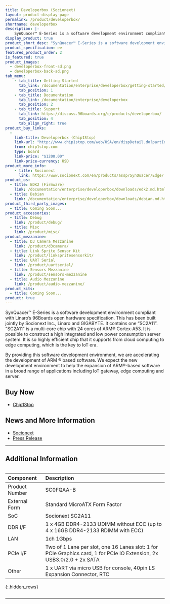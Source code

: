```yaml
---
title: Developerbox (Socionext)
layout: product-display-page
permalink: /product/developerbox/
shortname: developerbox
description: |-
    SynQuacer™ E-Series is a software development environment compliant with Linaro’s 96Boards open hardware specification. This has been built jointly by Socionext Inc., Linaro and GIGABYTE. It contains one “SC2A11”
display_product: true
product_short_desc: "SynQuacer™ E-Series is a software development environment compliant with Linaro’s 96Boards open hardware specification. This has been built jointly by Socionext Inc., Linaro and GIGABYTE. It contains one “SC2A11”"
product_specification: ee
featured_product_order: 2
is_featured: true
product_images:
  - developerbox-front-sd.png
  - developerbox-back-sd.png
tab_menu:
    - tab_title: Getting Started
      tab_link: /documentation/enterprise/developerbox/getting-started/
      tab_position: 1
    - tab_title: Documentation
      tab_link: /documentation/enterprise/developerbox
      tab_position: 2
    - tab_title: Support
      tab_link: https://discuss.96boards.org/c/products/developerbox/
      tab_position: 4
      tab_align_right: true 
product_buy_links:
  -
    link-title: Developerbox (Chip1Stop)
    link-url: "http://www.chip1stop.com/web/USA/en/dispDetail.do?partId=SOCI-0000001&cid=SOCIEB"
    from: chip1stop.com
    type: board
    link-price: "$1200.00"
    link-price-currency: USD
product_more_info:
    - title: Socionext
      link: https://www.socionext.com/en/products/assp/SynQuacer/Edge/
product_os:
  - title: EDK2 (Firmware)
    link: /documentation/enterprise/developerbox/downloads/edk2.md.html
  - title: Debian
    link: /documentation/enterprise/developerbox/downloads/debian.md.html
product_third_party_images:
  - title: Coming Soon...
product_accessories:
  - title: Debug
    link: /product/debug/
  - title: Misc
    link: /product/misc/
product_mezzanine:
  - title: D3 Camera Mezzanine
    link: /product/d3camera/
  - title: Link Sprite Sensor Kit
    link: /product/linkspritesensorkit/
  - title: UART Serial
    link: /product/uartserial/
  - title: Sensors Mezzanine
    link: /product/sensors-mezzanine
  - title: Audio Mezzanine
    link: /product/audio-mezzanine/
product_kits:
  - title: Coming Soon...
product: true
---
```

SynQuacer™ E-Series is a software development environment compliant with Linaro’s 96Boards open hardware specification. This has been built jointly by Socionext Inc., Linaro and GIGABYTE. It contains one “SC2A11”.
"SC2A11" is a multi-core chip with 24 cores of ARM® Cortex-A53. It is possible to construct a high integrated and low power consumption server system. It is so highly efficient chip that it supports from cloud computing to edge computing, which is the key to IoT era.

By providing this software development environment, we are accelerating the development of ARM ® based software. We expect the new development environment to help the expansion of ARM®-based software in a broad range of applications including IoT gateway, edge computing and server.

## Buy Now

- [Chip1Stop](http://www.chip1stop.com/web/USA/en/dispDetail.do?partId=SOCI-0000001&cid=SOCIEB)

## News and More Information

- [Socionext](https://www.socionext.com/en/products/assp/SynQuacer/Edge/)
- [Press Release](http://socionextus.com/pressreleases/96boards-compliant-synquacer-e-series/)

***

## Additional Information
<div style="overflow-x:scroll;" markdown="1">


|   Component          |   Description                                                                                    |
|:---------------------|:-------------------------------------------------------------------------------------------------|
| Product Number       | SC0FQAA-B                                                                                        |
| External Form        | Standard MicroATX Form Factor                                                                    |
| SoC                  | Socionext SC2A11                       |
| DDR I/F              | 1 x 4GB DDR4-2133 UDIMM without ECC (up to 4 x 16GB DDR4-2133 RDIMM with ECC)                    |
| LAN                  | 1ch 1Gbps                                                                                        |
| PCIe I/F             | Two of 1 Lane per slot, one 16 Lanes slot: 1 for PCIe Graphics card, 1 for PCIe IO Extension, 2x USB3.0/2.0 + 2x SATA                                                                                                             |
| Other                | 1 x UART via micro USB for console, 40pin LS Expansion Connector, RTC                            |
{:.hidden_rows}

</div>

***
